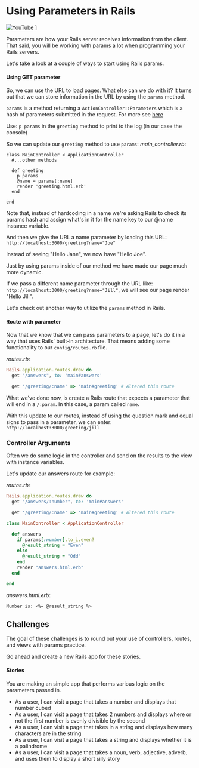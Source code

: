 # Using Parameters in Rails


[![YouTube](http://img.youtube.com/vi/FrQJX4UoX4k/0.jpg)](https://www.youtube.com/watch?v=FrQJX4UoX4k)
]


Parameters are how your Rails server receives information from the client. That said, you will be working with params a lot when programming your Rails servers.

Let's take a look at a couple of ways to start using Rails params.

#### Using GET parameter

So, we can use the URL to load pages. What else can we do with it? It turns out that we can store information in the URL by using the `params` method.

`params` is a method returning a `ActionController::Parameters` which is a hash of parameters submitted in the request.
For more see <a href="http://api.rubyonrails.org/classes/ActionController/Parameters.html" target="_blank" >here</a>

Use: `p params` in the `greeting` method to print to the log (in our case the console)


So we can update our `greeting` method to use `params`:
*main_controller.rb*:
```
class MainController < ApplicationController
  #...other methods

  def greeting
    p params
    @name = params[:name]
    render 'greeting.html.erb'
  end

end
```

Note that, instead of hardcoding in a name we're asking Rails to check its params hash and assign what's in it for the name key to our @name instance variable.

And then we give the URL a name parameter by loading this URL:
`http://localhost:3000/greeting?name="Joe"`

Instead of seeing "Hello Jane", we now have "Hello Joe".

Just by using params inside of our method we have made our page much more dynamic.

If we pass a different name parameter through the URL like: `http://localhost:3000/greeting?name="Jill"`, we will see our page render "Hello Jill".

Let's check out another way to utilize the `params` method in Rails.

#### Route with parameter

Now that we know that we can pass parameters to a page, let's do it in a way that uses Rails' built-in architecture.  That means adding some functionality to our `config/routes.rb` file.

*routes.rb*:
```ruby
Rails.application.routes.draw do
  get "/answers", to: 'main#answers'

  get '/greeting/:name' => 'main#greeting' # Altered this route
```

What we've done now, is create a Rails route that expects a parameter that will end in a `/:param`. In this case, a param called `name`.

With this update to our routes, instead of using the question mark and equal signs to pass in a parameter, we can enter: `http://localhost:3000/greeting/jill`

### Controller Arguments

Often we do some logic in the controller and send on the results to the view with instance variables.

Let's update our answers route for example:

*routes.rb*:
```ruby
Rails.application.routes.draw do
  get "/answers/:number", to: 'main#answers'

  get '/greeting/:name' => 'main#greeting' # Altered this route
```

```ruby
class MainController < ApplicationController

  def answers
    if params[:number].to_i.even?
      @result_string = "Even"
    else
      @result_string = "Odd"
    end
    render "answers.html.erb"
  end

end
```

*answers.html.erb*:
```
Number is: <%= @result_string %>
```

## Challenges

The goal of these challenges is to round out your use of controllers, routes, and views with params practice.

Go ahead and create a new Rails app for these stories.

#### Stories

You are making an simple app that performs various logic on the parameters passed in.

- As a user, I can visit a page that takes a number and displays that number cubed
- As a user, I can visit a page that takes 2 numbers and displays where or not the first number is evenly divisible by the second
- As a user, I can visit a page that takes in a string and displays how many characters are in the string
- As a user, I can visit a page that takes a string and displays whether it is a palindrome
- As a user, I can visit a page that takes a noun, verb, adjective, adverb, and  uses them to display a short silly story
